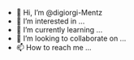 - 👋 Hi, I’m @digiorgi-Mentz
- 👀 I’m interested in ...
- 🌱 I’m currently learning ...
- 💞️ I’m looking to collaborate on ...
- 📫 How to reach me ...

<!---
digiorgi-Mentz/digiorgi-Mentz is a ✨ special ✨ repository because its `README.md` (this file) appears on your GitHub profile.
You can click the Preview link to take a look at your changes.
--->
